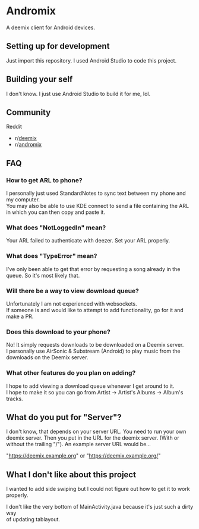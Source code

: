 

# Andromix

A deemix client for Android devices.

## Setting up for development

Just import this repository. I used Android Studio to code this project.

## Building your self

I don't know. I just use Android Studio to build it for me, lol.

## Community

Reddit
- r/[deemix](https://www.reddit.com/r/deemix/)
- r/[andromix](https://www.reddit.com/r/Andromix/)


## FAQ

### How to get ARL to phone?

I personally just used StandardNotes to sync text between my phone and my computer.  
You may also be able to use KDE connect to send a file containing the ARL in which you can then copy and paste it.

### What does "NotLoggedIn" mean?

Your ARL failed to authenticate with deezer. Set your ARL properly.

### What does "TypeError" mean?

I've only been able to get that error by requesting a song already in the queue. So it's most likely that.

### Will there be a way to view download queue?

Unfortunately I am not experienced with websockets.  
If someone is and would like to attempt to add functionality, go for it and make a PR.

### Does this download to your phone?

No! It simply requests downloads to be downloaded on a Deemix server.  
I personally use AirSonic & Substream (Android) to play music from the downloads on the Deemix server.

### What other features do you plan on adding?

I hope to add viewing a download queue whenever I get around to it.  
I hope to make it so you can go from Artist -> Artist's Albums -> Album's tracks.

## What do you put for "Server"?

I don't know, that depends on your server URL. You need to run your own deemix server.
Then you put in the URL for the deemix server. (With or without the trailing "/").
An example server URL would be...

"https://deemix.example.org"
or
"https://deemix.example.org/"

## What I don't like about this project

I wanted to add side swiping but I could not figure out how to get it to work properly.

I don't like the very bottom of MainActivity.java because it's just such a dirty way  
of updating tablayout.
